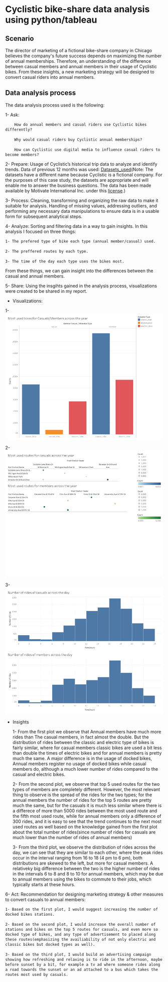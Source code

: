 # Cyclistic bike-share data analysis using python/tableau

## Scenario

The director of marketing of a fictional bike-share company in Chicago believes the company's future success depends on maximizing the number of annual memberships. Therefore, an understanding of the difference between casual members and annual members in their usage of Cyclistic bikes. From these insights, a new marketing strategy will be designed to convert casual riders into annual members.

## Data analysis process

The data analysis process used is the following:

1- Ask: 

        How do annual members and casual riders use Cyclistic bikes differently?

        Why would casual riders buy Cyclistic annual memberships?

        How can Cyclistic use digital media to influence casual riders to become members?
        
2- Prepare: Usage of Cyclistic’s historical trip data to analyze and identify trends. Data of previous 12 months was used: [Datasets_used](https://divvy-tripdata.s3.amazonaws.com/index.html)(Note: The datasets have a different name because Cyclistic
is a fictional company. For the purposes of this case study, the datasets are appropriate and
will enable me to answer the business questions. The data has been made available by
Motivate International Inc. under this [license](https://divvybikes.com/data-license-agreement).)

3- Process: Cleaning, transforming and organizing the raw data to make it suitable for analysis. Handling of missing values, addressing outliers, and performing any necessary data manipulations to ensure data is in a usable form for subsequent analytical steps.

4- Analyze: Sorting and filtering data in a way to gain insights. In this analysis I focused on three things:

    1- The prefered type of bike each type (annual member/casual) used.

    2- The preffered routes by each type.

    3- The time of the day each type uses the bikes most.

From these things, we can gain insight into the differences between the casual and annual members.

5- Share: Using the insgihts gained in the analysis process, visualizations were created to be shared in my report.

* Visualizations:

1- ![bar_chart_number_of_rides](https://github.com/KHMD2000/My-Portfolio./blob/main/Case%20study%3A%20How%20does%20a%20bike-share%20navigate%20speedy%20success/Images%20%26%20Visualizations/Dashboard_1__1_.png)

2- ![scatterplot_of_routes](https://github.com/KHMD2000/My-Portfolio./blob/main/Case%20study%3A%20How%20does%20a%20bike-share%20navigate%20speedy%20success/Images%20%26%20Visualizations/Dashboard_1.png)

3- ![Histogram_of_NumberOfRides_vs_time](https://github.com/KHMD2000/My-Portfolio./blob/main/Case%20study%3A%20How%20does%20a%20bike-share%20navigate%20speedy%20success/Images%20%26%20Visualizations/Dashboard_1__2_.png)

* Insights

    1- From the first plot we observe that Annual members have much more rides than The casual members, in fact almost the double. But the distribution of rides between the classic and electric type of bikes is fairly similar, where for casual members classic bikes are used a bit less than double the times of electric bikes and for annual members is pretty much the same. A major difference is in the usage of docked bikes, Annual members register no usage of docked bikes while casual members do, although a much lower number of rides compared to the casual and electric bikes.

    2- From the second plot, we observe that top 5 used routes for the two types of members are completely different. However, the most relevant thing to observe is the spread of the rides for the two types; for the annual members the number of rides for the top 5 routes are pretty much the same, but for the casuals it is much less similar where there is a differece of more than 5000 rides between the most used route and the fifth most used route, while for annual members only a difference of 300 rides, and it is easy to see that the trend continues to the next most used routes as well based on the knowledge gained from the first plot about the total number of rides(since number of rides for casuals are much lower than the number of rides of annual members)

    3- From the third plot, we observe the distribution of rides across the day, we can see that they are similar to each other, where the peak rides occur in the interval ranging from 16 to 18 (4 pm to 6 pm), both distributions are skewed to the left, but more for casual members. A relativeky big difference between the two is the higher number of rides in the intervals 6 to 8 and 8 to 10 for annual members, which may be due to annual members using the bikes to commute to their jobs, which typically starts at these hours.

6- Act: Recommendation for designing marketing strategy & other measures to convert casuals to annual members:

    1- Based on the first plot, I would suggest increasing the number of docked bikes stations.

    2- Based on the second plot, I would increase the overall number of stations and bikes on the top 5 routes for casuals, and even more so docked type of bikes, and any type of advertisement to placed along these routes(emphasizing the availiability of not only electric and classic bikes but docked types as well).

    3- Based on the third plot, I would build an advertising campaign showing how refreshing and relaxing is to ride in the afternoon, maybe before sunset by a bit, for example a tv ad where someone rides along a road towards the sunset or an ad attached to a bus which takes the routes most used by casuals.
